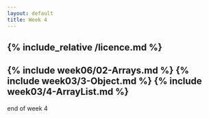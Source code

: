 ```yaml
---
layout: default
title: Week 4
---
```

{% include_relative /licence.md %}
---
{% include week06/02-Arrays.md %}
{% include week03/3-Object.md %}
{% include week03/4-ArrayList.md %}
---

end of week 4